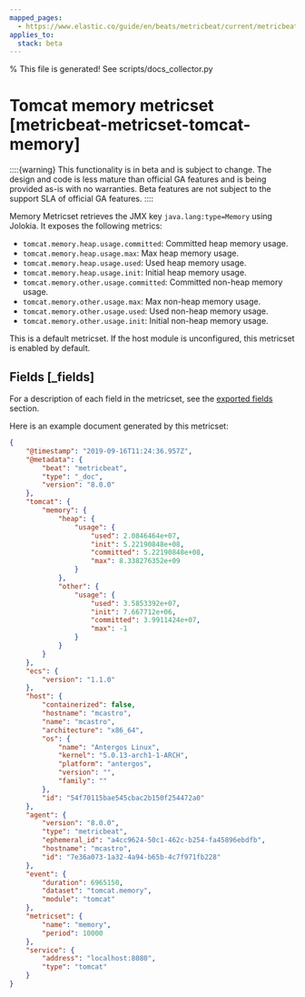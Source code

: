 ```yaml
---
mapped_pages:
  - https://www.elastic.co/guide/en/beats/metricbeat/current/metricbeat-metricset-tomcat-memory.html
applies_to:
  stack: beta
---
```


% This file is generated! See scripts/docs_collector.py

# Tomcat memory metricset [metricbeat-metricset-tomcat-memory]

::::{warning}
This functionality is in beta and is subject to change. The design and code is less mature than official GA features and is being provided as-is with no warranties. Beta features are not subject to the support SLA of official GA features.
::::


Memory Metricset retrieves the JMX key `java.lang:type=Memory` using Jolokia. It exposes the following metrics:

* `tomcat.memory.heap.usage.committed`: Committed heap memory usage.
* `tomcat.memory.heap.usage.max`: Max heap memory usage.
* `tomcat.memory.heap.usage.used`: Used heap memory usage.
* `tomcat.memory.heap.usage.init`: Initial heap memory usage.
* `tomcat.memory.other.usage.committed`: Committed non-heap memory usage.
* `tomcat.memory.other.usage.max`: Max non-heap memory usage.
* `tomcat.memory.other.usage.used`: Used non-heap memory usage.
* `tomcat.memory.other.usage.init`: Initial non-heap memory usage.

This is a default metricset. If the host module is unconfigured, this metricset is enabled by default.

## Fields [_fields]

For a description of each field in the metricset, see the [exported fields](/reference/metricbeat/exported-fields-tomcat.md) section.

Here is an example document generated by this metricset:

```json
{
    "@timestamp": "2019-09-16T11:24:36.957Z",
    "@metadata": {
        "beat": "metricbeat",
        "type": "_doc",
        "version": "8.0.0"
    },
    "tomcat": {
        "memory": {
            "heap": {
                "usage": {
                    "used": 2.0846464e+07,
                    "init": 5.22190848e+08,
                    "committed": 5.22190848e+08,
                    "max": 8.338276352e+09
                }
            },
            "other": {
                "usage": {
                    "used": 3.5853392e+07,
                    "init": 7.667712e+06,
                    "committed": 3.9911424e+07,
                    "max": -1
                }
            }
        }
    },
    "ecs": {
        "version": "1.1.0"
    },
    "host": {
        "containerized": false,
        "hostname": "mcastro",
        "name": "mcastro",
        "architecture": "x86_64",
        "os": {
            "name": "Antergos Linux",
            "kernel": "5.0.13-arch1-1-ARCH",
            "platform": "antergos",
            "version": "",
            "family": ""
        },
        "id": "54f70115bae545cbac2b150f254472a0"
    },
    "agent": {
        "version": "8.0.0",
        "type": "metricbeat",
        "ephemeral_id": "a4cc9624-50c1-462c-b254-fa45896ebdfb",
        "hostname": "mcastro",
        "id": "7e36a073-1a32-4a94-b65b-4c7f971fb228"
    },
    "event": {
        "duration": 6965150,
        "dataset": "tomcat.memory",
        "module": "tomcat"
    },
    "metricset": {
        "name": "memory",
        "period": 10000
    },
    "service": {
        "address": "localhost:8080",
        "type": "tomcat"
    }
}
```
